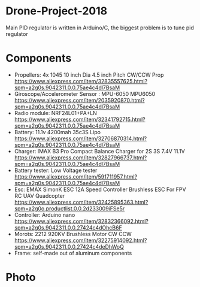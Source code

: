 # Drone-Project-2018
Main PID regulator is written in Arduino/C, the biggest problem is to tune pid regulator 
# Components
* Propellers: 4x 1045 10 inch Dia 4.5 inch Pitch CW/CCW  Prop</br>
https://www.aliexpress.com/item/32835557625.html?spm=a2g0s.9042311.0.0.75ae4c4dl7BsaM
* Giroscope/Accelerometer Sensor : MPU-6050 MPU6050 </br>
https://www.aliexpress.com/item/2035920870.html?spm=a2g0s.9042311.0.0.75ae4c4dl7BsaM
* Radio module: NRF24L01+PA+LN </br>
https://www.aliexpress.com/item/32341792715.html?spm=a2g0s.9042311.0.0.75ae4c4dl7BsaM
* Battery: 11.1v 4200mah 35c3S Lipo </br>
https://www.aliexpress.com/item/32706870314.html?spm=a2g0s.9042311.0.0.75ae4c4dl7BsaM
* Charger: IMAX B3 Pro Compact Balance Charger for 2S 3S 7.4V 11.1V </br>
https://www.aliexpress.com/item/32827966737.html?spm=a2g0s.9042311.0.0.75ae4c4dl7BsaM
* Battery tester: Low Voltage tester </br>
https://www.aliexpress.com/item/591711957.html?spm=a2g0s.9042311.0.0.75ae4c4dl7BsaM
* Esc: EMAX SimonK ESC 12A Speed Controller Brushless ESC For FPV RC UAV Quadcopter </br>
https://www.aliexpress.com/item/32425895363.html?spm=a2g0o.productlist.0.0.2d233009iFSe5r
* Controller: Arduino nano </br>
https://www.aliexpress.com/item/32832366092.html?spm=a2g0s.9042311.0.0.27424c4dOhcB6F
* Morots: 2212 920KV Brushless Motor CW CCW </br>
https://www.aliexpress.com/item/32275914092.html?spm=a2g0s.9042311.0.0.27424c4deDhWoQ 
* Frame: self-made out of aluminum components
# Photo
